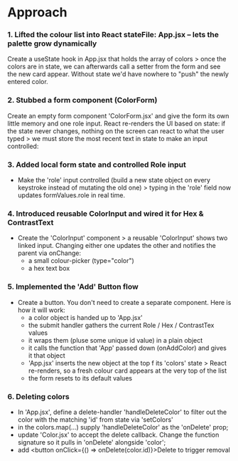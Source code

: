 # Approach

### 1. Lifted the colour list into React stateFile: App.jsx – lets the palette grow dynamically

Create a useState hook in App.jsx that holds the array of colors > once the colors are in state, we can afterwards call a setter from the form and see the new card appear. Without state we'd have nowhere to "push" the newly entered color.

### 2. Stubbed a form component (ColorForm)

Create an empty form component 'ColorForm.jsx' and give the form its own little memory and one role input. React re-renders the UI based on state: if the state never changes, nothing on the screen can react to what the user typed > we must store the most recent text in state to make an input controlled:

### 3. Added local form state and controlled Role input

- Make the 'role' input controlled (build a new state object on every keystroke instead of mutating the old one) > typing in the 'role' field now updates formValues.role in real time.

### 4. Introduced reusable ColorInput and wired it for Hex & ContrastText

- Create the 'ColorInput' component > a reusable 'ColorInput' shows two linked input. Changing either one updates the other and notifies the parent via onChange:
  - a small colour-picker (type="color")
  - a hex text box

### 5. Implemented the 'Add' Button flow

- Create a button. You don't need to create a separate component. Here is how it will work:
  - a color object is handed up to 'App.jsx'
  - the submit handler gathers the current Role / Hex / ContrastTex values
  - it wraps them (pluse some unique id value) in a plain object
  - it calls the function that 'App' passed down (onAddColor) and gives it that object
  - 'App.jsx' inserts the new object at the top f its 'colors' state > React re-renders, so a fresh colour card appears at the very top of the list
  - the form resets to its default values

### 6. Deleting colors

- In 'App.jsx', define a delete-handler 'handleDeleteColor' to filter out the color with the matching 'id' from state via 'setColors'
- in the colors.map(...) supply 'handleDeleteColor' as the 'onDelete' prop;
- update 'Color.jsx' to accept the delete callback. Change the function signature so it pulls in 'onDelete' alongside 'color';
- add <button onClick={() => onDelete(color.id)}>Delete</button> to trigger removal



